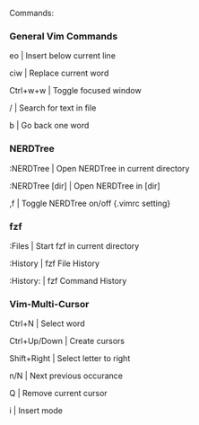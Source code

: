 Commands:

### General Vim Commands
eo		| Insert below current line

ciw		| Replace current word

Ctrl+w+w	| Toggle focused window

/		| Search for text in file

b		| Go back one word


### NERDTree
:NERDTree	| Open NERDTree in current directory

:NERDTree [dir] | Open NERDTree in [dir]

,f		| Toggle NERDTree on/off	{.vimrc setting}

### fzf
:Files		| Start fzf in current directory

:History	| fzf File History

:History:	| fzf Command History


### Vim-Multi-Cursor
Ctrl+N		| Select word

Ctrl+Up/Down	| Create cursors

Shift+Right	| Select letter to right

n/N		| Next previous occurance

Q		| Remove current cursor

i		| Insert mode

